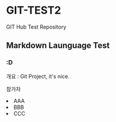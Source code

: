 # GIT-TEST2
GIT Hub Test Repository
## Markdown Launguage Test
### :D

개요 : Git Project, it's nice.

참가자
  <li>AAA</li>
  <li>BBB</li>
  <li>CCC</li>

